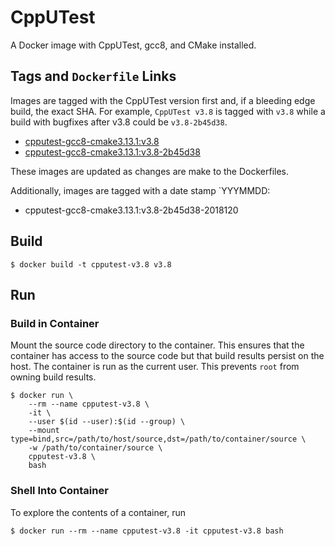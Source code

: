 # CppUTest

A Docker image with CppUTest, gcc8, and CMake installed.


## Tags and `Dockerfile` Links

Images are tagged with the CppUTest version first and, if a bleeding edge build,
the exact SHA. For example, `CppUTest v3.8` is tagged with `v3.8` while a build
with bugfixes after v3.8 could be `v3.8-2b45d38`. 

  * [cpputest-gcc8-cmake3.13.1:v3.8]()
  * [cpputest-gcc8-cmake3.13.1:v3.8-2b45d38]()

These images are updated as changes are make to the Dockerfiles.

Additionally, images are tagged with a date stamp `YYYMMDD:

  * cpputest-gcc8-cmake3.13.1:v3.8-2b45d38-2018120


## Build

```
$ docker build -t cpputest-v3.8 v3.8
```

## Run

### Build in Container

Mount the source code directory to the container. This ensures that the container
has access to the source code but that build results persist on the host.
The container is run as the current user. This prevents `root` from owning build results.

```
$ docker run \
    --rm --name cpputest-v3.8 \
    -it \
    --user $(id --user):$(id --group) \
    --mount type=bind,src=/path/to/host/source,dst=/path/to/container/source \
    -w /path/to/container/source \
    cpputest-v3.8 \
    bash
```

### Shell Into Container

To explore the contents of a container, run
```
$ docker run --rm --name cpputest-v3.8 -it cpputest-v3.8 bash
```
